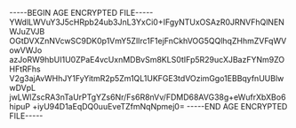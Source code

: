 -----BEGIN AGE ENCRYPTED FILE-----
YWdlLWVuY3J5cHRpb24ub3JnL3YxCi0+IFgyNTUxOSAzR0JRNVFhQlNENWJuZVJB
OGtDVXZnNVcwSC9DK0p1VmY5ZlIrc1F1ejFnCkhVOG5QQlhqZHhmZVFqWVowVWJo
azJoRW9hbUI1U0ZPaE4vcUxnMDBvSm8KLS0tIFp5R29ucXJBazFYNm9ZOHFtRFhs
V2g3ajAvWHhJY1FyYitmR2p5Zm1QL1UKFGE3tdVOzimGgo1EBBqyfnUUBlwwDVpL
jwLWlZscRA3nTaUrPTgYZs6Nr/Fs6R8nVv/FDMD68AVG38g+eWufrXbXBo6hipuP
+iyU94D1aEqDQ0uuEveTZfmNqNpmej0=
-----END AGE ENCRYPTED FILE-----
